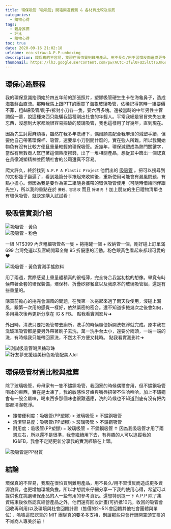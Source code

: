 ```yaml
---
title: 環保吸管「吸吸管」開箱兩週實測 & 各材質比較及推薦
categories:
  - 購物心得
tags:
  - 親身推薦
  - 評比
  - 購物心得
toc: true
date: 2020-09-16 21:02:18
urlname: eco-straw-A.P.P-unboxing
description: 環保真的不容易，我現在很怕買到難用產品，用不長久/用不習慣反而造成更多資源浪費，也更增加環境負擔。所以才想說來仔細分享一下我的使用心得，希望可以提供也在挑選環保產品的人一些有用的參考資訊。
thumbnail: https://lh3.googleusercontent.com/pw/ACtC-3fEl0FQz5lCtTSJmGsj0fHNcu4sIzn8GCgMQNxVYGJr671plKJYriLM3bah-evCBb8LOw-h5DTgM37E7GLnQTUPi1OCgfLaHVpq_kSWHNa4K1mEC54eKg7TYmME9p3kcgEgLvmKp8NURoDsCPtgTGg=w1066-h800-no?authuser=1
---
```


## 環保心路歷程
我的環保意識抬頭始於四五年前的那張照片，塑膠吸管硬生生卡在海龜鼻子，造成海龜鮮血直流。那時我馬上跟PTT的團買了海龜玻璃吸管，依稀記得當時一組要價不菲，粗&細吸管/刷子/拆封小刀各一隻，要六百多塊。還被當時的中年男性主管調侃一番，說這種東西只能騙我這種剛出社會的年輕人。平常我總是冒冒失失忘東忘西，沒想到大家都說很容易摔破的玻璃吸管，我也這樣用了好幾年，直到現在。<!-- more -->

因為先生討厭麻煩事，雖然在我多年洗禮下，偶爾願意配合我麻煩的減塑手續，但要他自己帶著環保杯、吸管，還要拿小刀割開什麼的，實在強人所難。所以我開始物色有沒有比較方便且重量較輕的環保吸管。近幾年，環保減塑成為熱門關鍵字，當然有無數商人緊巴著這個熱度撈錢，出了一堆相關產品，想從其中篩出一個認真在貫徹減塑精神並回饋社會的公司還真不容易。

爬文許久，終於找到 `A.P.P A Plastic Project` 他們出的 [吸吸管](https://www.aplastic.com.tw/) 。把可以搜尋到的文都幾乎翻遍了，看到幾篇分享捲起來收納後，重新使用可能會有漏風問題，有點小擔心。但因為我是要作為第二組隨身攜帶的環保吸管使用（可隨時借給同伴跟先生），所以我的重點在於 `要輕、容易收` 而且 `好清洗` ！加上朋友的生日禮物清單也有環保吸管，就決定購入試試看！

## 吸吸管實測介紹

<img src="https://lh3.googleusercontent.com/pw/ACtC-3cRBmeJlFT9-Nn7qmswL63wVjVSS4IopEI5ZOiHbe49_b3p-RxqTqniumISi1W_TsNEOD2WbSUz8OcwAh1GL24LxlsaHPX414MLbb9FTEC1H-8KTS6HBf7Vn1GYFBptEyWFU1wQJVkZ1J8OThAC--E=w1066-h800-no?authuser=1" title="吸吸管 - 黃色" alt="吸吸管 - 黃色" style="display:block; margin:auto;">

<img src="https://lh3.googleusercontent.com/pw/ACtC-3epmU2WtdaWM15A2b3Lw8GLcsOHL6kYQkheNcVFXuoTTpSHMQXe3kF8bnrpdYULBY75Ios51QA1YNw_nzzLzZvb5MsfBr6ywUJcwE5e-Ip0t9cmKMYeRsrMpdakaezd2P7dCc4d9Plf8FHpSZA_omo=w1066-h799-no?authuser=1" title="吸吸管 - 粉色" alt="吸吸管 - 粉色" style="display:block; margin:auto;">

一組 NT$399 內含粗細吸管各一隻 + 捲捲罐一個 + 收納管一個，剛好碰上訂單滿 699 台灣免運以及官網開幕全館 95 折優惠的活動。粉色跟黃色看起來都超可愛的♥

<img src="https://lh3.googleusercontent.com/pw/ACtC-3fEl0FQz5lCtTSJmGsj0fHNcu4sIzn8GCgMQNxVYGJr671plKJYriLM3bah-evCBb8LOw-h5DTgM37E7GLnQTUPi1OCgfLaHVpq_kSWHNa4K1mEC54eKg7TYmME9p3kcgEgLvmKp8NURoDsCPtgTGg=w1066-h800-no?authuser=1" title="吸吸管 - 黃色實測手搖飲料" alt="吸吸管 - 黃色實測手搖飲料" style="display:block; margin:auto;">

用了兩週，實際感覺上重量體積真的很輕薄，完全符合我當初挑的想像。畢竟有時候帶著全套的環保裝備，環保杯、折疊矽膠餐盒以及我原本的玻璃吸管組，還是有些重量的。

購買前擔心的捲完會漏風的問題，在我第一次捲起來過了兩天後使用，沒碰上漏風，跟第一次用的感覺一樣好，依然緊密的密合。還不知道多捲幾次之後會如何，多用幾次後再更新分享在 IG & FB。 點我看實測影片➜

外出時，清洗只要把吸管帶去廁所，洗手的時候順便拆開洗乾淨就完成。原本我在洗玻璃吸管都是要另外帶著刷子去洗，萬一洗手台太小，還要分兩頭，一端一端的洗，有時候我只能帶回家洗，不然太不方便又耗時。 點我看實測影片➜

<img src="https://lh3.googleusercontent.com/pw/ACtC-3eQWjOchlhv5gWaL-49D6krTF663UvXvfeBDWEPWAm6c3Oqdc6rbNGt2FUUnYagHV4cSFZimcXP1I2qFN4bGdEylZbGv043TI2eGM5zHndY3RlWDcsmZfjPa9KvlCEa6Jdo9yztX2I4LD4t2fNW7xM=w1066-h800-no?authuser=1" title="測試吸吸管喝黑糖珍珠" alt="測試吸吸管喝黑糖珍珠" style="display:block; margin:auto;">

<img src="https://lh3.googleusercontent.com/pw/ACtC-3d2GvpWH65m1HGB167SpIGH3Mh7bWNymSHS3heTk1UTbP91exLH3hKo5nznn73XvPL6Ke22OGo0XIBG-QDtomtOt7i9_pO1lcjgNT0qZ_62l0tBTsQxLypggpa5YaFecwlfe4K_Qqn76wABwWZdUWY=w599-h799-no?authuser=1" title="好友夢支援超美粉色吸管配美人lol" alt="好友夢支援超美粉色吸管配美人lol" style="display:block; margin:auto;">

## 環保吸管材質比較與推薦
除了玻璃吸管，母母家有一隻不鏽鋼吸管，我回家的時候偶爾會用，但不鏽鋼吸管喝冰的東西，實在是太凍了，我的敏感性牙齒與嘴唇招架不住哈哈哈。加上不鏽鋼會有一股金屬味，喝東西多那個味也很難適應，洗的時候也不知道到底有沒有把內部都清潔乾淨。

* 攜帶便利度：吸吸管(PP塑膠) > 玻璃吸管 > 不鏽鋼吸管
* 清潔容易度：吸吸管(PP塑膠) > 玻璃吸管 > 不鏽鋼吸管
* 耐用度：吸吸管(PP塑膠) = 玻璃吸管 = 不鏽鋼吸管
↑ 因為我吸吸管才用了兩週左右，所以還不是很準，我會繼續用下去，有興趣的人可以追蹤我的IG&FB，我會不定期更新分享我的實測經驗在上頭。

<img src="https://lh3.googleusercontent.com/pw/ACtC-3eLJetoZXvlIcGEDn-3Kb_KyCFr0B1Hk_S6l1ypeq4lh6qsGvSQLI5YZdr9VWX1EEg9XDx41HoEczUkGCMen1IbqgK2f382Cl07UUkKXT0LnI1AiStMGQIxYXtlrLZyUOau_OyPZwch8tzrbepaz-g=w1066-h800-no?authuser=1" title="吸吸管是PP材質" alt="吸吸管是PP材質" style="display:block; margin:auto;">

## 結論
環保真的不容易，我現在很怕買到難用產品，用不長久/用不習慣反而造成更多資源浪費，也更增加環境負擔。所以才想說來仔細分享一下我的使用心得，希望可以提供也在挑選環保產品的人一些有用的參考資訊。還想特別提一下 A.P.P 除了集資結束後依然認真經營產品之外，他們還有回收計畫(可折抵10元，收回的吸管會回收再利用)以及環境與社會回饋計畫（售價的2~5%會回饋其他社會團體與單位），嗚嗚這麼認真的 MIT 團隊真的要多多支持，別讓那些只會行銷開空頭支票的不肖商人專美於前！
